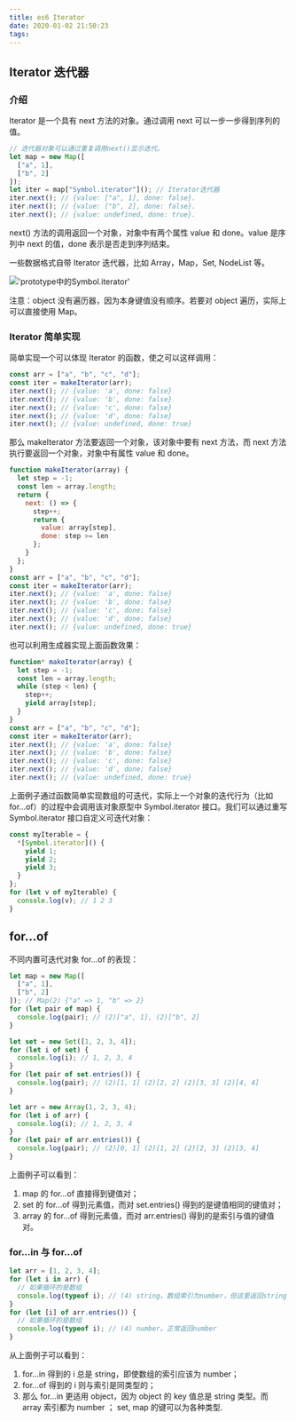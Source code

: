 ```yaml
---
title: es6 Iterator
date: 2020-01-02 21:50:23
tags:
---
```


## Iterator 迭代器

### 介绍

Iterator 是一个具有 next 方法的对象。通过调用 next 可以一步一步得到序列的值。

```js
// 迭代器对象可以通过重复调用next()显示迭代。
let map = new Map([
  ["a", 1],
  ["b", 2]
]);
let iter = map["Symbol.iterator"](); // Iterator迭代器
iter.next(); // {value: ["a", 1], done: false}.
iter.next(); // {value: ["b", 2], done: false}.
iter.next(); // {value: undefined, done: true}.
```

next() 方法的调用返回一个对象，对象中有两个属性 value 和 done。value 是序列中 next 的值，done 表示是否走到序列结束。

一些数据格式自带 Iterator 迭代器，比如 Array，Map，Set, NodeList 等。

!['prototype中的Symbol.iterator'](./images/iterator1.jpg)

注意：object 没有遍历器，因为本身键值没有顺序。若要对 object 遍历，实际上可以直接使用 Map。

### Iterator 简单实现

简单实现一个可以体现 Iterator 的函数，使之可以这样调用：

```js
const arr = ["a", "b", "c", "d"];
const iter = makeIterator(arr);
iter.next(); // {value: 'a', done: false}
iter.next(); // {value: 'b', done: false}
iter.next(); // {value: 'c', done: false}
iter.next(); // {value: 'd', done: false}
iter.next(); // {value: undefined, done: true}
```

那么 makeIterator 方法要返回一个对象，该对象中要有 next 方法，而 next 方法执行要返回一个对象，对象中有属性 value 和 done。

```js
function makeIterator(array) {
  let step = -1;
  const len = array.length;
  return {
    next: () => {
      step++;
      return {
        value: array[step],
        done: step >= len
      };
    }
  };
}
const arr = ["a", "b", "c", "d"];
const iter = makeIterator(arr);
iter.next(); // {value: 'a', done: false}
iter.next(); // {value: 'b', done: false}
iter.next(); // {value: 'c', done: false}
iter.next(); // {value: 'd', done: false}
iter.next(); // {value: undefined, done: true}
```

也可以利用生成器实现上面函数效果：

```js
function* makeIterator(array) {
  let step = -1;
  const len = array.length;
  while (step < len) {
    step++;
    yield array[step];
  }
}
const arr = ["a", "b", "c", "d"];
const iter = makeIterator(arr);
iter.next(); // {value: 'a', done: false}
iter.next(); // {value: 'b', done: false}
iter.next(); // {value: 'c', done: false}
iter.next(); // {value: 'd', done: false}
iter.next(); // {value: undefined, done: true}
```

上面例子通过函数简单实现数组的可迭代，实际上一个对象的迭代行为（比如 for...of）的过程中会调用该对象原型中 Symbol.iterator 接口。我们可以通过重写 Symbol.iterator 接口自定义可迭代对象：

```js
const myIterable = {
  *[Symbol.iterator]() {
    yield 1;
    yield 2;
    yield 3;
  }
};
for (let v of myIterable) {
  console.log(v); // 1 2 3
}
```

## for...of

不同内置可迭代对象 for...of 的表现：

```js
let map = new Map([
  ["a", 1],
  ["b", 2]
]); // Map(2) {"a" => 1, "b" => 2}
for (let pair of map) {
  console.log(pair); // (2)["a", 1], (2)["b", 2]
}

let set = new Set([1, 2, 3, 4]);
for (let i of set) {
  console.log(i); // 1, 2, 3, 4
}
for (let pair of set.entries()) {
  console.log(pair); // (2)[1, 1] (2)[2, 2] (2)[3, 3] (2)[4, 4]
}

let arr = new Array(1, 2, 3, 4);
for (let i of arr) {
  console.log(i); // 1, 2, 3, 4
}
for (let pair of arr.entries()) {
  console.log(pair); // (2)[0, 1] (2)[1, 2] (2)[2, 3] (2)[3, 4]
}
```

上面例子可以看到：

1. map 的 for...of 直接得到键值对；
2. set 的 for...of 得到元素值，而对 set.entries() 得到的是键值相同的键值对；
3. array 的 for...of 得到元素值，而对 arr.entries() 得到的是索引与值的键值对。

### for...in 与 for...of

```js
let arr = [1, 2, 3, 4];
for (let i in arr) {
  // 如果循环的是数组
  console.log(typeof i); // (4) string。数组索引为number，但这里返回string
}
for (let [i] of arr.entries()) {
  // 如果循环的是数组
  console.log(typeof i); // (4) number。正常返回number
}
```

从上面例子可以看到：

1. for...in 得到的 i 总是 string，即使数组的索引应该为 number；
2. for...of 得到的 i 则与索引是同类型的；
3. 那么 for...in 更适用 object，因为 object 的 key 值总是 string 类型。而 array 索引都为 number ； set, map 的键可以为各种类型.
